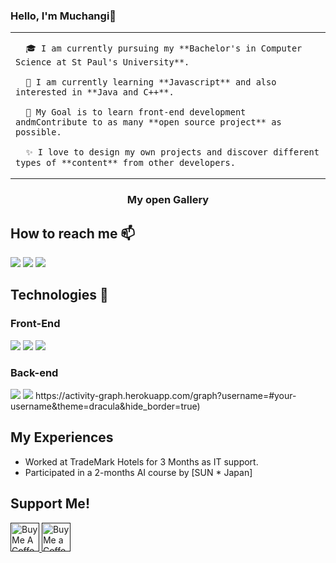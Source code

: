 ### Hello, I'm Muchangi👋

<table>
  <tr>
    <td valign="center">
      
      🎓 I am currently pursuing my **Bachelor's in Computer Science at St Paul's University**.
      
      🌱 I am currently learning **Javascript** and also interested in **Java and C++**.

      🎯 My Goal is to learn front-end development andmContribute to as many **open source project** as possible.
      
      ✨ I love to design my own projects and discover different types of **content** from other developers.
      
      
    
    
  </tr>  
</table>

### <h3 align="center">My open Gallery</h3>

## How to reach me 📫
<p align="left>
<a href="" target="blank"><img src="https://img.icons8.com/fluency/35/000000/instagram-new.png"/></a>
<a href="" target="blank"><img src="https://img.icons8.com/color/35/000000/twitter--v2.png"/></a>
<a href="" target="blank"><img src="https://img.icons8.com/color/35/000000/linkedin.png"/></a>

</p>
 
 ## Technologies 📖
 ### Front-End 
 
<img src="https://img.icons8.com/color/35/000000/html-5--v1.png"/>
<img src="https://img.icons8.com/color/35/000000/css3.png"/>
<img src="https://img.icons8.com/color/35/000000/javascript--v1.png"/>

                                                                           
### Back-end
                                                                    
<img src="https://img.icons8.com/color/35/000000/c-plus-plus-logo.png"/>
<img src="https://img.icons8.com/color/35/000000/java-coffee-cup-logo--v2.png"/>                                                                                
https://activity-graph.herokuapp.com/graph?username=#your-username&theme=dracula&hide_border=true)
  
## My Experiences

- Worked at TradeMark Hotels for 3 Months as IT support.
- Participated in a 2-months AI course by [SUN * Japan]                                                                           

                                                                              
## Support Me!

<a href="" target="_blank"><img height='35' style='border:0px;height:46px;' src='https://cdn.buymeacoffee.com/buttons/v2/default-yellow.png' border='0' alt='Buy Me A Coffee' /> 
<a href='' target='_blank'><img height='35' style='border:0px;height:46px;' src='https://az743702.vo.msecnd.net/cdn/kofi3.png?v=0' border='0' alt='Buy Me a Coffee at ko-fi.com' />                                                                            
                                                                 
<!--
**Muchangi-Murugi/Muchangi-Murugi** is a ✨ _special_ ✨ repository because its `README.md` (this file) appears on your GitHub profile.

Here are some ideas to get you started:

- 🔭 I’m currently working on ...
- 🌱 I’m currently learning ...
- 👯 I’m looking to collaborate on ...
- 🤔 I’m looking for help with ...
- 💬 Ask me about ...
- 📫 How to reach me: ...
- 😄 Pronouns: ...
- ⚡ Fun fact: ...
-->
